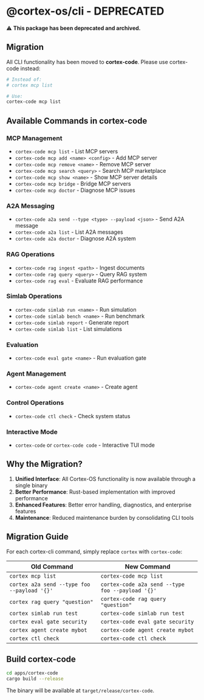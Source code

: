 # @cortex-os/cli - DEPRECATED

⚠️ **This package has been deprecated and archived.**

## Migration

All CLI functionality has been moved to **cortex-code**. Please use cortex-code instead:

```bash
# Instead of:
# cortex mcp list

# Use:
cortex-code mcp list
```

## Available Commands in cortex-code

### MCP Management

- `cortex-code mcp list` - List MCP servers
- `cortex-code mcp add <name> <config>` - Add MCP server
- `cortex-code mcp remove <name>` - Remove MCP server
- `cortex-code mcp search <query>` - Search MCP marketplace
- `cortex-code mcp show <name>` - Show MCP server details
- `cortex-code mcp bridge` - Bridge MCP servers
- `cortex-code mcp doctor` - Diagnose MCP issues

### A2A Messaging

- `cortex-code a2a send --type <type> --payload <json>` - Send A2A message
- `cortex-code a2a list` - List A2A messages
- `cortex-code a2a doctor` - Diagnose A2A system

### RAG Operations

- `cortex-code rag ingest <path>` - Ingest documents
- `cortex-code rag query <query>` - Query RAG system
- `cortex-code rag eval` - Evaluate RAG performance

### Simlab Operations

- `cortex-code simlab run <name>` - Run simulation
- `cortex-code simlab bench <name>` - Run benchmark
- `cortex-code simlab report` - Generate report
- `cortex-code simlab list` - List simulations

### Evaluation

- `cortex-code eval gate <name>` - Run evaluation gate

### Agent Management

- `cortex-code agent create <name>` - Create agent

### Control Operations

- `cortex-code ctl check` - Check system status

### Interactive Mode

- `cortex-code` or `cortex-code code` - Interactive TUI mode

## Why the Migration?

1. **Unified Interface**: All Cortex-OS functionality is now available through a single binary
2. **Better Performance**: Rust-based implementation with improved performance
3. **Enhanced Features**: Better error handling, diagnostics, and enterprise features
4. **Maintenance**: Reduced maintenance burden by consolidating CLI tools

## Migration Guide

For each cortex-cli command, simply replace `cortex` with `cortex-code`:

| Old Command                                 | New Command                                      |
| ------------------------------------------- | ------------------------------------------------ |
| `cortex mcp list`                           | `cortex-code mcp list`                           |
| `cortex a2a send --type foo --payload '{}'` | `cortex-code a2a send --type foo --payload '{}'` |
| `cortex rag query "question"`               | `cortex-code rag query "question"`               |
| `cortex simlab run test`                    | `cortex-code simlab run test`                    |
| `cortex eval gate security`                 | `cortex-code eval gate security`                 |
| `cortex agent create mybot`                 | `cortex-code agent create mybot`                 |
| `cortex ctl check`                          | `cortex-code ctl check`                          |

## Build cortex-code

```bash
cd apps/cortex-code
cargo build --release
```

The binary will be available at `target/release/cortex-code`.
